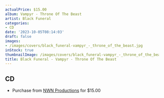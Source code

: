 ```yaml
---
actualPrice: $15.00
album: Vampyr - Throne Of The Beast
artist: Black Funeral
categories:
- CD
date: '2023-10-05T08:14:03'
draft: false
images:
- /images/covers/black_funeral-vampyr_-_throne_of_the_beast.jpg
inStock: true
thumbnailImage: /images/covers/black_funeral-vampyr_-_throne_of_the_beast-thumb.jpg
title: Black Funeral - Vampyr - Throne Of The Beast
---
```


## CD
* Purchase from [NWN Productions](http://shop.nwnprod.com/index.php?route=product/product&path=93&product_id=41005&sort=pd.name&order=ASC) for $15.00
